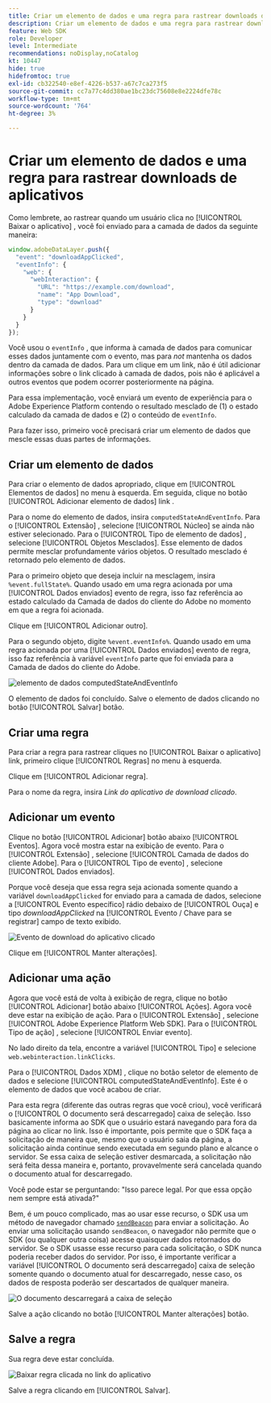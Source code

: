 ```yaml
---
title: Criar um elemento de dados e uma regra para rastrear downloads de aplicativos
description: Criar um elemento de dados e uma regra para rastrear downloads de aplicativos
feature: Web SDK
role: Developer
level: Intermediate
recommendations: noDisplay,noCatalog
kt: 10447
hide: true
hidefromtoc: true
exl-id: cb322540-e8ef-4226-b537-a67c7ca273f5
source-git-commit: cc7a77c4dd380ae1bc23dc75608e8e2224dfe78c
workflow-type: tm+mt
source-wordcount: '764'
ht-degree: 3%

---
```


# Criar um elemento de dados e uma regra para rastrear downloads de aplicativos

Como lembrete, ao rastrear quando um usuário clica no [!UICONTROL Baixar o aplicativo] , você foi enviado para a camada de dados da seguinte maneira:

```js
window.adobeDataLayer.push({
  "event": "downloadAppClicked",
  "eventInfo": {
    "web": {
      "webInteraction": {
        "URL": "https://example.com/download",
        "name": "App Download",
        "type": "download"
      }
    }
  }
});
```

Você usou o `eventInfo` , que informa à camada de dados para comunicar esses dados juntamente com o evento, mas para _not_ mantenha os dados dentro da camada de dados. Para um clique em um link, não é útil adicionar informações sobre o link clicado à camada de dados, pois não é aplicável a outros eventos que podem ocorrer posteriormente na página.

Para essa implementação, você enviará um evento de experiência para o Adobe Experience Platform contendo o resultado mesclado de (1) o estado calculado da camada de dados e (2) o conteúdo de `eventInfo`.

Para fazer isso, primeiro você precisará criar um elemento de dados que mescle essas duas partes de informações.

## Criar um elemento de dados

Para criar o elemento de dados apropriado, clique em [!UICONTROL Elementos de dados] no menu à esquerda. Em seguida, clique no botão [!UICONTROL Adicionar elemento de dados] link .

Para o nome do elemento de dados, insira `computedStateAndEventInfo`. Para o [!UICONTROL Extensão] , selecione [!UICONTROL Núcleo] se ainda não estiver selecionado. Para o [!UICONTROL Tipo de elemento de dados] , selecione [!UICONTROL Objetos Mesclados]. Esse elemento de dados permite mesclar profundamente vários objetos. O resultado mesclado é retornado pelo elemento de dados.

Para o primeiro objeto que deseja incluir na mesclagem, insira `%event.fullState%`. Quando usado em uma regra acionada por uma [!UICONTROL Dados enviados] evento de regra, isso faz referência ao estado calculado da Camada de dados do cliente do Adobe no momento em que a regra foi acionada.

Clique em [!UICONTROL Adicionar outro].

Para o segundo objeto, digite `%event.eventInfo%`. Quando usado em uma regra acionada por uma [!UICONTROL Dados enviados] evento de regra, isso faz referência à variável `eventInfo` parte que foi enviada para a Camada de dados do cliente do Adobe.

![elemento de dados computedStateAndEventInfo](../../../assets/implementation-strategy/computed-state-and-event-info-data-element.png)

O elemento de dados foi concluído. Salve o elemento de dados clicando no botão [!UICONTROL Salvar] botão.

## Criar uma regra

Para criar a regra para rastrear cliques no [!UICONTROL Baixar o aplicativo] link, primeiro clique [!UICONTROL Regras] no menu à esquerda.

Clique em [!UICONTROL Adicionar regra].

Para o nome da regra, insira _Link do aplicativo de download clicado_.

## Adicionar um evento

Clique no botão [!UICONTROL Adicionar] botão abaixo [!UICONTROL Eventos]. Agora você mostra estar na exibição de evento. Para o [!UICONTROL Extensão] , selecione [!UICONTROL Camada de dados do cliente Adobe]. Para o [!UICONTROL Tipo de evento] , selecione [!UICONTROL Dados enviados].

Porque você deseja que essa regra seja acionada somente quando a variável `downloadAppClicked` for enviado para a camada de dados, selecione a [!UICONTROL Evento específico] rádio debaixo de [!UICONTROL Ouça] e tipo _downloadAppClicked_ na [!UICONTROL Evento / Chave para se registrar]  campo de texto exibido.

![Evento de download do aplicativo clicado](../../../assets/implementation-strategy/download-app-clicked-event.png)

Clique em [!UICONTROL  Manter alterações].

## Adicionar uma ação

Agora que você está de volta à exibição de regra, clique no botão [!UICONTROL Adicionar] botão abaixo [!UICONTROL Ações]. Agora você deve estar na exibição de ação. Para o [!UICONTROL Extensão] , selecione [!UICONTROL Adobe Experience Platform Web SDK]. Para o [!UICONTROL Tipo de ação] , selecione [!UICONTROL Enviar evento].

No lado direito da tela, encontre a variável [!UICONTROL Tipo] e selecione `web.webinteraction.linkClicks`.

Para o [!UICONTROL Dados XDM] , clique no botão seletor de elemento de dados e selecione [!UICONTROL computedStateAndEventInfo]. Este é o elemento de dados que você acabou de criar.

Para esta regra (diferente das outras regras que você criou), você verificará o [!UICONTROL O documento será descarregado] caixa de seleção. Isso basicamente informa ao SDK que o usuário estará navegando para fora da página ao clicar no link. Isso é importante, pois permite que o SDK faça a solicitação de maneira que, mesmo que o usuário saia da página, a solicitação ainda continue sendo executada em segundo plano e alcance o servidor. Se essa caixa de seleção estiver desmarcada, a solicitação não será feita dessa maneira e, portanto, provavelmente será cancelada quando o documento atual for descarregado.

Você pode estar se perguntando: &quot;Isso parece legal. Por que essa opção nem sempre está ativada?&quot;

Bem, é um pouco complicado, mas ao usar esse recurso, o SDK usa um método de navegador chamado [`sendBeacon`](https://developer.mozilla.org/pt-BR/docs/Web/API/Navigator/sendBeacon) para enviar a solicitação. Ao enviar uma solicitação usando `sendBeacon`, o navegador não permite que o SDK (ou qualquer outra coisa) acesse quaisquer dados retornados do servidor. Se o SDK usasse esse recurso para cada solicitação, o SDK nunca poderia receber dados do servidor. Por isso, é importante verificar a variável [!UICONTROL O documento será descarregado] caixa de seleção somente quando o documento atual for descarregado, nesse caso, os dados de resposta poderão ser descartados de qualquer maneira.

![O documento descarregará a caixa de seleção](../../../assets/implementation-strategy/document-will-unload.png)

Salve a ação clicando no botão [!UICONTROL Manter alterações] botão.

## Salve a regra

Sua regra deve estar concluída.

![Baixar regra clicada no link do aplicativo](../../../assets/implementation-strategy/download-app-link-clicked-rule.png)

Salve a regra clicando em [!UICONTROL Salvar].
